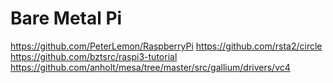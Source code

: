 Bare Metal Pi
=============

https://github.com/PeterLemon/RaspberryPi
https://github.com/rsta2/circle
https://github.com/bztsrc/raspi3-tutorial
https://github.com/anholt/mesa/tree/master/src/gallium/drivers/vc4
